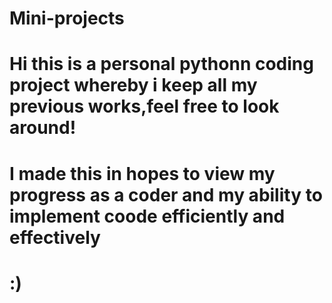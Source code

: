 # Mini-projects
# Hi this is a personal pythonn coding project whereby i keep all my previous works,feel free to look around!
# I made this in hopes to view my progress as a coder and my ability to implement coode efficiently and effectively
# :)
